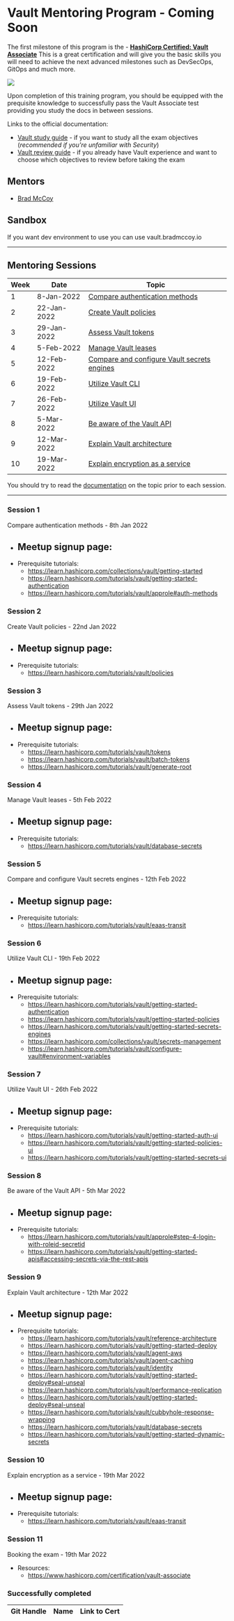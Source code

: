 # Vault Mentoring Program - Coming Soon

The first milestone of this program is the - [**HashiCorp Certified: Vault Associate**](https://www.hashicorp.com/certification/terraform-associate) This is a great certification and will give you the basic skills you will need to achieve the next advanced milestones such as DevSecOps, GitOps and much more.

<a href="https://www.hashicorp.com/certification/vault-associate">
    <img src = "https://www.datocms-assets.com/2885/1620155126-brandhcvaultprimaryattributedcolorwhite.svg?w=200"/>
</a>

Upon completion of this training program, you should be equipped with the prequisite knowledge to successfully pass the Vault Associate test providing you study the docs in between sessions.

Links to the official documentation:
- [Vault study guide](https://learn.hashicorp.com/tutorials/vault/associate-study) - if you want to study all the exam objectives (*recommended if you're unfamiliar with Security*)
- [Vault review guide](https://learn.hashicorp.com/tutorials/vault/associate-review?in=vault/associate-cert) - if you already have Vault experience and want to choose which objectives to review before taking the exam

## Mentors
- [Brad McCoy](https://github.com/bradmccoydev)

## Sandbox
If you want dev environment to use you can use vault.bradmccoy.io

---
## Mentoring Sessions
| Week | Date | Topic |
| --- | --- | --- |
| 1 | 8-Jan-2022 | [Compare authentication methods](#Session-1)|
| 2 | 22-Jan-2022 | [Create Vault policies](#Session-2)|
| 3 | 29-Jan-2022 | [Assess Vault tokens](#Session-3)|
| 4 | 5-Feb-2022 | [Manage Vault leases](#Session-4)|
| 5 | 12-Feb-2022 | [Compare and configure Vault secrets engines](#Session-5)|
| 6 | 19-Feb-2022 | [Utilize Vault CLI](#Session-6)|
| 7 | 26-Feb-2022 | [Utilize Vault UI](#Session-7)|
| 8 | 5-Mar-2022 | [Be aware of the Vault API](#Session-8)|
| 9 | 12-Mar-2022 | [Explain Vault architecture](#Session-9)|
| 10 | 19-Mar-2022 | [Explain encryption as a service](#Session-9)|

You should try to read the [documentation](https://learn.hashicorp.com/tutorials/terraform/associate-review?in=terraform/certification) on the topic prior to each session.

---
### Session 1
Compare authentication methods - 8th Jan 2022
- Meetup signup page: 
    - 
- Prerequisite tutorials: 
    - https://learn.hashicorp.com/collections/vault/getting-started
    - https://learn.hashicorp.com/tutorials/vault/getting-started-authentication
    - https://learn.hashicorp.com/tutorials/vault/approle#auth-methods

### Session 2
Create Vault policies - 22nd Jan 2022
- Meetup signup page: 
    - 
- Prerequisite tutorials: 
    - https://learn.hashicorp.com/tutorials/vault/policies

### Session 3
Assess Vault tokens - 29th Jan 2022
- Meetup signup page: 
    - 
- Prerequisite tutorials: 
    - https://learn.hashicorp.com/tutorials/vault/tokens
    - https://learn.hashicorp.com/tutorials/vault/batch-tokens
    - https://learn.hashicorp.com/tutorials/vault/generate-root

### Session 4
Manage Vault leases - 5th Feb 2022
- Meetup signup page: 
    - 
- Prerequisite tutorials: 
    - https://learn.hashicorp.com/tutorials/vault/database-secrets

### Session 5
Compare and configure Vault secrets engines - 12th Feb 2022
- Meetup signup page: 
    - 
- Prerequisite tutorials: 
    - https://learn.hashicorp.com/tutorials/vault/eaas-transit

### Session 6
Utilize Vault CLI - 19th Feb 2022
- Meetup signup page: 
    - 
- Prerequisite tutorials: 
    - https://learn.hashicorp.com/tutorials/vault/getting-started-authentication
    - https://learn.hashicorp.com/tutorials/vault/getting-started-policies
    - https://learn.hashicorp.com/tutorials/vault/getting-started-secrets-engines
    - https://learn.hashicorp.com/collections/vault/secrets-management
    - https://learn.hashicorp.com/tutorials/vault/configure-vault#environment-variables

### Session 7
Utilize Vault UI - 26th Feb 2022
- Meetup signup page: 
    - 
- Prerequisite tutorials: 
    - https://learn.hashicorp.com/tutorials/vault/getting-started-auth-ui
    - https://learn.hashicorp.com/tutorials/vault/getting-started-policies-ui
    - https://learn.hashicorp.com/tutorials/vault/getting-started-secrets-ui

### Session 8
Be aware of the Vault API - 5th Mar 2022
- Meetup signup page: 
    - 
- Prerequisite tutorials: 
    - https://learn.hashicorp.com/tutorials/vault/approle#step-4-login-with-roleid-secretid
    - https://learn.hashicorp.com/tutorials/vault/getting-started-apis#accessing-secrets-via-the-rest-apis

### Session 9
Explain Vault architecture - 12th Mar 2022
- Meetup signup page: 
    - 
- Prerequisite tutorials: 
    - https://learn.hashicorp.com/tutorials/vault/reference-architecture
    - https://learn.hashicorp.com/tutorials/vault/getting-started-deploy
    - https://learn.hashicorp.com/tutorials/vault/agent-aws
    - https://learn.hashicorp.com/tutorials/vault/agent-caching
    - https://learn.hashicorp.com/tutorials/vault/identity
    - https://learn.hashicorp.com/tutorials/vault/getting-started-deploy#seal-unseal
    - https://learn.hashicorp.com/tutorials/vault/performance-replication
    - https://learn.hashicorp.com/tutorials/vault/getting-started-deploy#seal-unseal
    - https://learn.hashicorp.com/tutorials/vault/cubbyhole-response-wrapping
    - https://learn.hashicorp.com/tutorials/vault/database-secrets
    - https://learn.hashicorp.com/tutorials/vault/getting-started-dynamic-secrets

### Session 10
Explain encryption as a service - 19th Mar 2022
- Meetup signup page: 
    - 
- Prerequisite tutorials: 
    - https://learn.hashicorp.com/tutorials/vault/eaas-transit

### Session 11
Booking the exam - 19th Mar 2022
- Resources:
    - https://www.hashicorp.com/certification/vault-associate

### Successfully completed
| Git Handle | Name | Link to Cert |
| --- | --- | --- |
